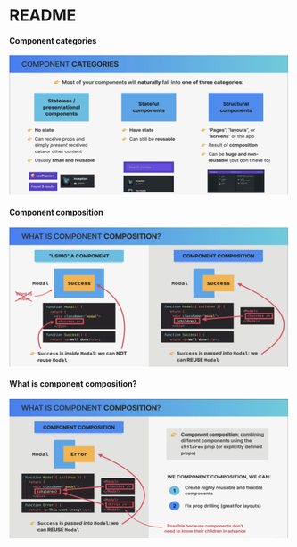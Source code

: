 # README

#### Component categories
<img src="public/images/component-categories.png" alt="component-categories" width="500" height="250">

#### Component composition
<img src="public/images/component-composition.png" alt="component-composition" width="500" height="250">

#### What is component composition?
<img src="public/images/what-is-component-composition.png" alt="what-is-component-composition" width="500" height="250">
